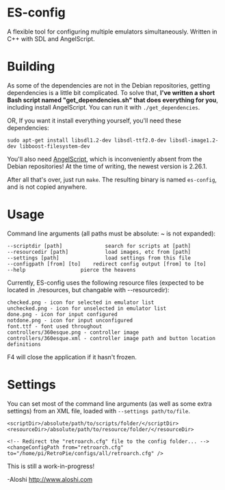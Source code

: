 ES-config
=========

A flexible tool for configuring multiple emulators simultaneously.  Written in C++ with SDL and AngelScript.

Building
========

As some of the dependencies are not in the Debian repositories, getting dependencies is a little bit complicated.
To solve that, **I've written a short Bash script named "get_dependencies.sh" that does everything for you**, including install AngelScript. You can run it with `./get_dependencies`.

OR, If you want it install everything yourself, you'll need these dependencies:
```
sudo apt-get install libsdl1.2-dev libsdl-ttf2.0-dev libsdl-image1.2-dev libboost-filesystem-dev
```

You'll also need [AngelScript](http://www.angelcode.com/angelscript/downloads.html), which is inconveniently absent from the Debian repositories!
At the time of writing, the newest version is 2.26.1.

After all that's over, just run `make`. The resulting binary is named `es-config`, and is not copied anywhere.

Usage
=====

Command line arguments (all paths must be absolute: ~ is not expanded):
```
--scriptdir [path]				search for scripts at [path]
--resourcedir [path]			load images, etc from [path]
--settings [path] 				load settings from this file
--configpath [from] [to]	redirect config output [from] to [to]
--help			    	pierce the heavens
```

Currently, ES-config uses the following resource files (expected to be located in ./resources, but changable with --resourcedir):
```
checked.png - icon for selected in emulator list
unchecked.png - icon for unselected in emulator list
done.png - icon for input configured
notdone.png - icon for input unconfigured
font.ttf - font used throughout
controllers/360esque.png - controller image
controllers/360esque.xml - controller image path and button location definitions
```

F4 will close the application if it hasn't frozen.


Settings
========

You can set most of the command line arguments (as well as some extra settings) from an XML file, loaded with `--settings path/to/file`.

```
<scriptDir>/absolute/path/to/scripts/folder/</scriptDir>
<resourceDir>/absolute/path/to/resource/folder/</resourceDir>

<!-- Redirect the "retroarch.cfg" file to the config folder... -->
<changeConfigPath from="retroarch.cfg" to="/home/pi/RetroPie/configs/all/retroarch.cfg" />
```


This is still a work-in-progress!

-Aloshi
http://www.aloshi.com

